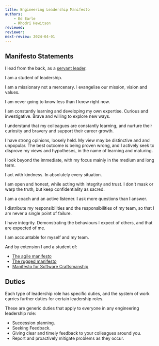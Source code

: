 ```yaml
---
title: Engineering Leadership Manifesto
authors: 
    - Ed Earle
    - Rhodri Hewitson
reviewed: 
reviewer:
next-review: 2024-04-01
---
```


## Manifesto Statements

I lead from the back, as a [servant leader](Engineering-Leadership-Guide.md).

I am a student of leadership.

I am a missionary not a mercenary. I evangelise our mission, vision and values.

I am never going to know less than I know right now.

I am constantly learning and developing my own expertise. Curious and investigative. Brave and willing to explore new ways.

I understand that my colleagues are constantly learning, and nurture their curiosity and bravery and support their career growth.

I have strong opinions, loosely held. My view may be distinctive and and unpopular. The best outcome is being proven wrong, and I actively seek to disprove my views and hypotheses, in the name of learning and maturing.

I look beyond the immediate, with my focus mainly in the medium and long term.

I act with kindness. In absolutely every situation.

I am open and honest, while acting with integrity and trust. I don't mask or warp the truth, but keep confidentiality as sacred.

I am a coach and an active listener. I ask more questions than I answer.

I distribute my responsibilities and the responsibilities of my team, so that I am never a single point of failure.

I have integrity. Demonstrating the behaviours I expect of others, and that are expected of me.

I am accountable for myself and my team.

And by extension I and a student of:

- [The agile manifesto](https://agilemanifesto.org)
- [The rugged manifesto](https://ruggedsoftware.org/)
- [Manifesto for Software Craftsmanship](https://manifesto.softwarecraftsmanship.org/)

## Duties

Each type of leadership role has specific duties, and the system of work carries further duties for certain leadership roles. 

These are generic duties that apply to everyone in any engineering leadership role: 

- Succession planning.
- Seeking Feedback.
- Giving clear and timely feedback to your colleagues around you.
- Report and proactively mitigate problems as they occur.
  